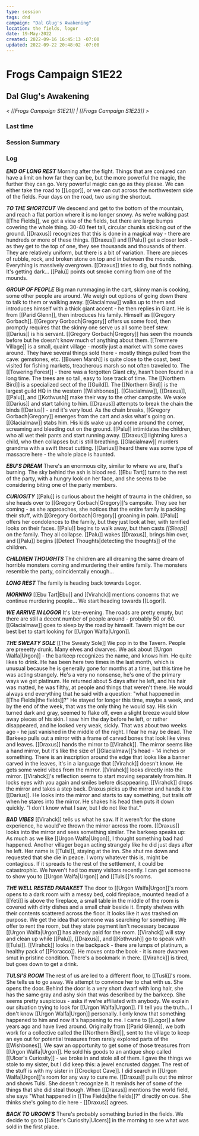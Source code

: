 ```yaml
---
type: session
tags: dnd
campaign: "Dal Glug's Awakening"
location: the fields, logor
date: 19-May-2022
created: 2022-09-16 16:45:13 -07:00
updated: 2022-09-22 20:48:02 -07:00
---
```

# Frogs Campaign S1E22
## **Dal Glug's Awakening**
*< [[Frogs Campaign S1E21]] | [[Frogs Campaign S1E23]] >*

### Last time


### Session Summary


### Log
_**END OF LONG REST**_ Morning after the fight. Things that are conjured can have a limit on how far they can be, but the more powerful the magic, the further they can go. Very powerful magic can go as they please. We can either take the road to [[Logor]], or we can cut across the northwestern side of the fields. Four days on the road, two using the shortcut.

_**TO THE SHORTCUT**_ We descend and get to the bottom of the mountain, and reach a flat portion where it is no longer snowy. As we're walking past [[The Fields]], we get a view of the fields, but there are large bumps covering the whole thing. 30-40 feet tall, circular chunks sticking out of the ground. [[Draxus]] recognizes that this is done in a magical way - there are hundreds or more of these things. [[Draxus]] and [[Palu]] get a closer look - as they get to the top of one, they see thousands and thousands of them. They are relatively uniform, but there is a bit of variation. There are pieces of rubble, rock, and broken stone on top and in between the mounds. Everything is massively overgrown. [[Draxus]] tries to dig, but finds nothing. It's getting dark... [[Palu]] points out smoke coming from one of the mounds.

_**GROUP OF PEOPLE**_ Big man rummaging in the cart, skinny man is cooking, some other people are around. We weigh out options of going down there to talk to them or walking away. [[Glacialmaw]] walks up to them and introduces himself with a thick giant accent - he then replies in Giant. He is from [[Parid Glenn]], then introduces his family. Himself as [[Gregory Gorbach]]. [[Gregory Gorbach|Gregory]] offers us some food, then promptly requires that the skinny one serve us all some beef stew. [[Darius]] is his servant. [[Gregory Gorbach|Gregory]] has seen the mounds before but he doesn't know much of anything about them. [[Trenmere Village]] is a small, quaint village - mostly just a market with some caves around. They have several things sold there - mostly things pulled from the cave: gemstones, etc. [[Bowen Marsh]] is quite close to the coast, best visited for fishing markets, treacherous marsh so not often traveled to. The [[Towering Forest]] - there was a forgotten Giant city, hasn't been found in a long time. The trees are so tall, easy to lose track of time. The [[Northern Bird]] is a specialized sect of the [[Guild]]. The [[Northern Bird]] is the largest guild HQ in the western [[Wishbones]]. [[Glacialmaw]], [[Draxus]], [[Palu]], and [[Kothvush]] make their way to the other campsite. We wake [[Darius]] and start talking to him. [[Draxus]] attempts to break the chain the binds [[Darius]] - and it's very loud. As the chain breaks, [[Gregory Gorbach|Gregory]] emerges from the cart and asks what's going on. [[Glacialmaw]] stabs him. His kids wake up and come around the corner, screaming and bleeding out on the ground. [[Palu]] intimidates the children, who all wet their pants and start running away. [[Draxus]] lightning lures a child, who then collapses but is still breathing. [[Glacialmaw]] murders grandma with a swift throat cutting. [[Darius]] heard there was some type of massacre here - the whole place is haunted.

_**EBU'S DREAM**_ There's an enormous city, similar to where we are, that's burning. The sky behind the ash is blood red. [[Ebu Tart]] turns to the rest of the party, with a hungry look on her face, and she seems to be considering biting one of the party members.

_**CURIOSITY**_ [[Palu]] is curious about the height of trauma in the children, so she heads over to [[Gregory Gorbach|Gregory]]'s campsite. They see her coming - as she approaches, she notices that the entire family is packing their stuff, with [[Gregory Gorbach|Gregory]] groaning in pain. [[Palu]] offers her condolences to the family, but they just look at her, with terrified looks on their faces. [[Palu]] begins to walk away, but then casts _[[Sleep]]_ on the family. They all collapse. [[Palu]] wakes [[Draxus]], brings him over, and [[Palu]] begins [[Detect Thoughts|detecting the thoughts]] of the children.

_**CHILDREN THOUGHTS**_ The children are all dreaming the same dream of horrible monsters coming and murdering their entire family. The monsters resemble the party, coincidentally enough...

_**LONG REST**_ The family is heading back towards Logor.

_**MORNING**_ [[Ebu Tart|Ebu]] and [[Virahck]] mentions concerns that we continue murdering people... We start heading towards [[Logor]].

_**WE ARRIVE IN LOGOR**_ It's late-evening. The roads are pretty empty, but there are still a decent number of people around - probably 50 or 60. [[Glacialmaw]] goes to sleep by the road by himself. Tavern might be our best bet to start looking for [[Urgon Walfa|Urgon]].

_**THE SWEATY SOLE**_
[[The Sweaty Sole]]
We pop in to the Tavern. People are preeetty drunk. Many elves and dwarves. We ask about [[Urgon Walfa|Urgon]] - the barkeep recognizes the name, and knows him. He quite likes to drink. He has been here two times in the last month, which is unusual because he is generally gone for months at a time, but this time he was acting strangely. He's a very no nonsense, he's one of the primary ways we get platinum. He returned about 5 days after he left, and his hair was matted, he was filthy, at people and things that weren't there. He would always end everything that he said with a question: "what happened in [[The Fields|the fields]]?" He stayed for longer this time, maybe a week, and by the end of the week, that was the only thing he would say. His skin turned dark and gray, seemed to flake off, even a slight breeze would blow away pieces of his skin. I saw him the day before he left, or rather disappeared, and he looked very weak, sickly. That was about two weeks ago - he just vanished in the middle of the night. I fear he may be dead. The Barkeep pulls out a mirror with a frame of carved bones that look like vines and leaves. [[Draxus]] hands the mirror to [[Virahck]]. The mirror seems like a hand mirror, but it's like the size of [[Glacialmaw]]'s head - 14 inches or something. There is an inscription around the edge that looks like a banner carved in the leaves, it's in a language that [[Virahck]] doesn't know. He gets some weird vibes from the mirror. [[Virahck]] looks directly into the mirror. [[Virahck]]'s reflection seems to start moving separately from him. It locks eyes with you again and smiles before disappearing. [[Virahck]] drops the mirror and takes a step back. Draxus picks up the mirror and hands it to [[Darius]]. He looks into the mirror and starts to say something, but trails off when he stares into the mirror. He shakes his head then puts it down quickly. "I don't know what I saw, but I do not like that."

_**BAD VIBES**_ [[Virahck]] tells us what he saw. If it weren't for the stone experience, he would've thrown the mirror across the room. [[Draxus]] looks into the mirror and sees something similar. The barkeep speaks up: As much as we like [[Urgon Walfa|Urgon]], I thought something bad had happened. Another villager began acting strangely like he did just days after he left. Her name is [[Tulsi]], staying at the inn. She shut me down and requested that she die in peace. I worry whatever this is, might be contagious. If it spreads to the rest of the settlement, it could be catastrophic. We haven't had too many visitors recently. I can get someone to show you to [[Urgon Walfa|Urgon]] and [[Tulsi]]'s rooms.

_**THE WELL RESTED PARAKEET**_ The door to [[Urgon Walfa|Urgon]]'s room opens to a dark room with a messy bed, cold fireplace, mounted head of a [[Yeti]] is above the fireplace, a small table in the middle of the room is covered with dirty dishes and a small chair beside it. Empty shelves with their contents scattered across the floor. It looks like it was trashed on purpose. We get the idea that someone was searching for something. We offer to rent the room, but they state payment isn't necessary because [[Urgon Walfa|Urgon]] has already paid for the room. [[Virahck]] will stay and clean up while [[Palu]], [[Draxus]], and [[Kothvush]] go to speak with [[Tulsi]]. [[Virahck]] looks in the backpack - there are lumps of platinum, a healthy pack of [[Ploracco]]. He moves onto the book - it is more dwarven smut in pristine condition. There's a bookmark in there. [[Virahck]] is tired, but goes down to get a drink.

_**TULSI'S ROOM**_ The rest of us are led to a different floor, to [[Tusli]]'s room. She tells us to go away. We attempt to convince her to chat with us. She opens the door. Behind the door is a very short dwarf with long hair, she has the same gray and ashy skin that was described by the barkeep. She seems pretty suspicious - asks if we're affiliated with anybody. We explain our situation trying to look for [[Urgon Walfa|Urgon]]. I'll tell you the truth... I don't know [[Urgon Walfa|Urgon]] personally. I only know that something happened to him and now it's happening to me. I came to [[Logor]] a few years ago and have lived around. Originally from [[Parid Glenn]], we both work for a collective called the [[Northern Bird]], sent to the village to keep an eye out for potential treasures from rarely explored parts of the [[Wishbones]]. We saw an opportunity to get some of those treasures from [[Urgon Walfa|Urgon]]. He sold his goods to an antique shop called [[Ulcer's Curiosity]] - we broke in and stole all of them. I gave the things we stole to my sister, but I did keep this: a jewel encrusted dagger. The rest of the stuff is with my sister in [[Crockpot Cave]]. I did search in [[Urgon Walfa|Urgon]]'s room for any way to cure me. [[Draxus]] pulls out the mirror and shows Tulsi. She doesn't recognize it. It reminds her of some of the things that she did steal though. When [[Draxus]] mentions the world field, she says "What happened in [[The Fields|the fields]]?" directly on cue. She thinks she's going to die here - [[Draxus]] agrees.

_**BACK TO URGON'S**_ There's probably something buried in the fields. We decide to go to [[Ulcer's Curiosity|Ulcers]] in the morning to see what was sold in the first place.